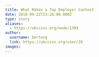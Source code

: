 ```yaml
---
title: What Makes a Top Employer Contest 
date: 2010-09-22T23:26:00.000Z
type: story
aliases:
  - https://ubccsss.org/node/1393
author:
  username: bertong
  link: https://ubccsss.org/user/28
images:
---
```


